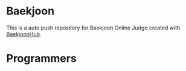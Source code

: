 # Baekjoon
This is a auto push repository for Baekjoon Online Judge created with [BaekjoonHub](https://github.com/flaxinger/BaekjoonHub).
# Programmers
